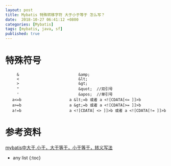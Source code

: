 ```yaml
---
layout: post
title: Mybatis 特殊转移字符 大于小于等于 怎么写？
date:  2018-10-27 06:41:12 +0800
categories: [Mybatis]
tags: [mybatis, java, sf]
published: true
---
```


# 特殊符号

```
     &							&amp;		
     <							&lt;
	 >							&gt;
	 "							&quot;  //双引号
     '							&apos;  //单引号
   a<=b                 	a &lt;=b 或者 a <![CDATA[<= ]]>b 
   a>=b                 	a &gt;=b 或者 a <![CDATA[>= ]]>b
   a!=b						a <![CDATA[ <> ]]>b 或者 a <![CDATA[!= ]]>b
```

# 参考资料

[mybatis中大于,小于，大于等于，小于等于，转义写法](https://blog.csdn.net/weixin_42555133/article/details/90172797)

* any list
{:toc}